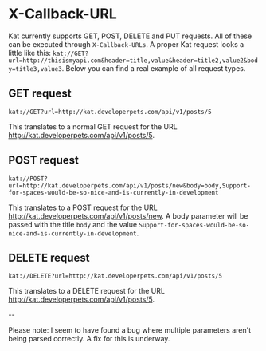 # X-Callback-URL
Kat currently supports GET, POST, DELETE and PUT requests. All of these can be executed through `X-Callback-URLs`. A proper Kat request looks a little like this: 
`kat://GET?url=http://thisismyapi.com&header=title,value&header=title2,value2&body=title3,value3`. 
Below you can find a real example of all request types.

## GET request
`kat://GET?url=http://kat.developerpets.com/api/v1/posts/5`

This translates to a normal GET request for the URL http://kat.developerpets.com/api/v1/posts/5.

## POST request
`kat://POST?url=http://kat.developerpets.com/api/v1/posts/new&body=body,Support-for-spaces-would-be-so-nice-and-is-currently-in-development`

This translates to a POST request for the URL http://kat.developerpets.com/api/v1/posts/new. A body parameter will be passed with the title `body` and the value `Support-for-spaces-would-be-so-nice-and-is-currently-in-development`.

## DELETE request

`kat://DELETE?url=http://kat.developerpets.com/api/v1/posts/5`

This translates to a DELETE request for the URL http://kat.developerpets.com/api/v1/posts/5.



--

Please note: I seem to have found a bug where multiple parameters aren't being parsed correctly. A fix for this is underway.
